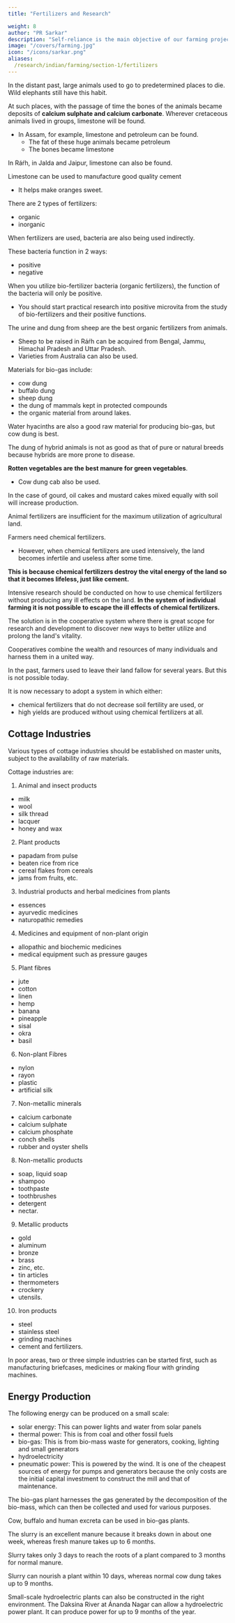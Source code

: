 ```yaml
---
title: "Fertilizers and Research"

weight: 8
author: "PR Sarkar"
description: "Self-reliance is the main objective of our farming projects, hence they should be oriented towards production"
image: "/covers/farming.jpg"
icon: "/icons/sarkar.png"
aliases:
  /research/indian/farming/section-1/fertilizers
---
```




In the distant past, large animals used to go to predetermined places to die. Wild elephants still have this habit. 

At such places, with the passage of time the bones of the animals became deposits of **calcium sulphate and calcium carbonate**. Wherever cretaceous animals lived in groups, limestone will be found. 
- In Assam, for example, limestone and petroleum can be found. 
  - The fat of these huge animals became petroleum 
  - The bones became limestone

In Ráŕh, in Jalda and Jaipur, limestone can also be found. 

Limestone can be used to manufacture good quality cement
- It helps make oranges sweet.

There are 2 types of fertilizers:
- organic
- inorganic

When fertilizers are used, bacteria are also being used indirectly. 

These bacteria function in 2 ways:
- positive
- negative

When you utilize bio-fertilizer bacteria (organic fertilizers), the function of the bacteria will only be positive. 
- You should start practical research into positive microvita from the study of bio-fertilizers and their positive functions.

The urine and dung from sheep are the best organic fertilizers from animals. 
- Sheep to be raised in Ráŕh can be acquired from Bengal, Jammu, Himachal Pradesh and Uttar Pradesh. 
- Varieties from Australia can also be used.

Materials for bio-gas include:
- cow dung
- buffalo dung
- sheep dung
- the dung of mammals kept in protected compounds
- the organic material from <!-- beauty spots --> around lakes. 

Water hyacinths are also a good raw material for producing bio-gas, but cow dung is best. 

The dung of hybrid animals is not as good as that of pure or natural breeds because hybrids are more prone to disease.

**Rotten vegetables are the best manure for green vegetables**. 
- Cow dung cab also be used. 

In the case of gourd, oil cakes and mustard cakes mixed equally with soil will increase production.

<!-- Farmers need fertilizers for the .  -->

Animal fertilizers are insufficient for the maximum utilization of agricultural land. 

Farmers need chemical fertilizers. 
- However, when chemical fertilizers are used intensively, the land becomes infertile and useless after some time.

**This is because chemical fertilizers destroy the vital energy of the land so that it becomes lifeless, just like cement.** 

Intensive research should be conducted on how to use chemical fertilizers without producing any ill effects on the land. **In the system of individual farming it is not possible to escape the ill effects of chemical fertilizers.**

The solution is in the cooperative system where there is great scope for research and development to discover new ways to better utilize and prolong the land's vitality. 

Cooperatives combine the wealth and resources of many individuals and harness them in a united way.

In the past, farmers used to leave their land fallow for <!-- a year after --> several years<!--  of continuous cultivation -->. But this is not possible today. 

It is now necessary to adopt a system in which either:
- chemical fertilizers that do not decrease soil fertility are used, or 
- high yields are produced without using chemical fertilizers at all. 

<!-- I am optomistic that this will be achieved in the near future. -->


## Cottage Industries

Various types of cottage industries should be established on master units, subject to the availability of raw materials. 

Cottage industries are:

1. Animal and insect products<!-- The first stage of processing farm products of --> 
- milk
- wool
- silk thread
- lacquer
- honey and wax

2. Plant products <!-- roducing all types of farm products derived from plants, such as --> 
- papadam from pulse
- beaten rice from rice
- cereal flakes from cereals
- jams from fruits, etc.

3. Industrial products and herbal medicines from plants 
- essences
- ayurvedic medicines
- naturopathic remedies

4. Medicines and equipment of non-plant origin
- allopathic and biochemic medicines
- medical equipment such as pressure gauges

5. Plant fibres
- jute
- cotton
- linen
- hemp
- banana
- pineapple
- sisal
- okra
- basil

6. Non-plant Fibres 
- nylon
- rayon
- plastic
- artificial silk

7. Non-metallic minerals 
- calcium carbonate
- calcium sulphate
- calcium phosphate
- conch shells
- rubber and oyster shells

8. Non-metallic products
- soap, liquid soap
- shampoo 
- toothpaste
- toothbrushes
- detergent
- nectar.

9. Metallic products
- gold
- aluminum
- bronze
- brass
- zinc, etc.
- tin articles
- thermometers
- crockery
- utensils.

10. Iron products
- steel
- stainless steel
- grinding machines
- cement and fertilizers.

<!-- These are just a few examples of some of the items which can be produced. There are in fact many items which can be produced under each category.  -->

In poor areas, two or three simple industries can be started first, such as manufacturing briefcases, medicines or making flour with grinding machines. 

<!-- If cottage industries are properly established, poor local people will enjoy immediate economic benefits. -->


## Energy Production

The following energy can be produced on a small scale:
- solar energy: This can power lights and water from solar panels
- thermal power: This is from coal and other fossil fuels
- bio-gas: This is from bio-mass waste for generators, cooking, lighting and small generators
- hydroelectricity
- pneumatic power: This is powered by the wind. It is one of the cheapest sources of energy for pumps and generators because the only costs are the initial capital investment to construct the mill and that of maintenance. 


The bio-gas plant harnesses the gas generated by the decomposition of the bio-mass, which can then be collected and used for various purposes. 

Cow, buffalo and human excreta can be used in bio-gas plants.

The slurry is an excellent manure because it breaks down in about one week, whereas fresh manure takes up to 6 months. 

Slurry takes only 3 days to reach the roots of a plant compared to 3 months for normal manure. 

Slurry can nourish a plant within 10 days, whereas normal cow dung takes up to 9 months.

Small-scale hydroelectric plants can also be constructed in the right environment. The Daksina River at Ánanda Nagar can allow a hydroelectric power plant. It can produce power for up to 9 months of the year.




